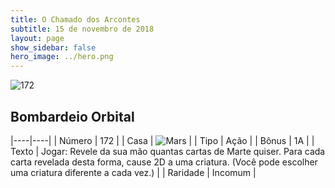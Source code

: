 ```yaml
---
title: O Chamado dos Arcontes
subtitle: 15 de novembro de 2018
layout: page
show_sidebar: false
hero_image: ../hero.png
---
```


![172](https://cdn.keyforgegame.com/media/card_front/pt/341_172_4CX23PH9H69J_pt.png)

## Bombardeio Orbital

|----|----|
| Número | 172 |
| Casa | ![Mars](https://archonarcana.com/images/thumb/d/de/Mars.png/22px-Mars.png "Marte") |
| Tipo | Ação |
| Bônus | 1A |
| Texto | Jogar: Revele da sua mão quantas cartas de Marte quiser. Para cada carta revelada desta forma, cause 2D a uma criatura.  (Você pode escolher uma criatura diferente a cada vez.) |
| Raridade | Incomum |
